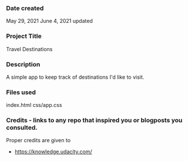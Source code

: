 ### Date created
May 29, 2021
June 4, 2021 updated 

### Project Title
Travel Destinations


### Description
A simple app to keep track of destinations I'd like to visit.

### Files used
index.html
css/app.css

### Credits - links to any repo that inspired you or blogposts you consulted.
Proper credits are given to
- https://knowledge.udacity.com/
